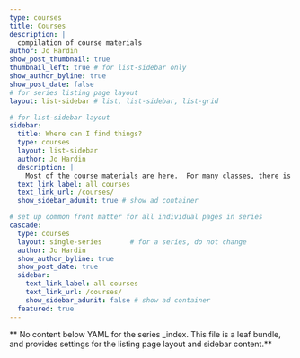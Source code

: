 ```yaml
---
type: courses
title: Courses 
description: |
  compilation of course materials
author: Jo Hardin
show_post_thumbnail: true
thumbnail_left: true # for list-sidebar only
show_author_byline: true
show_post_date: false
# for series listing page layout
layout: list-sidebar # list, list-sidebar, list-grid

# for list-sidebar layout
sidebar: 
  title: Where can I find things?
  type: courses
  layout: list-sidebar
  author: Jo Hardin
  description: |
    Most of the course materials are here.  For many classes, there is also a textbook (typically available online for free).  All solutions (HW, exams, etc.) will be posted on Sakai.  Please join the class Discord channel (see sign-up information on Sakai).
  text_link_label: all courses
  text_link_url: /courses/
  show_sidebar_adunit: true # show ad container

# set up common front matter for all individual pages in series
cascade:
  type: courses
  layout: single-series       # for a series, do not change
  author: Jo Hardin
  show_author_byline: true
  show_post_date: true
  sidebar:
    text_link_label: all courses
    text_link_url: /courses/
    show_sidebar_adunit: false # show ad container
  featured: true
---
```


** No content below YAML for the series _index. This file is a leaf bundle, and provides settings for the listing page layout and sidebar content.**